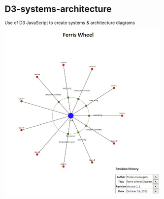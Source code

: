# D3-systems-architecture
Use of D3 JavaScript to create systems &amp; architecture diagrams

![Ferris wheel image](ferris-wheel.jpg)

